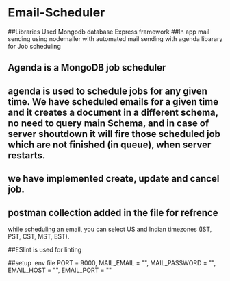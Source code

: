 # Email-Scheduler

##Libraries Used
Mongodb database
Express framework
##In app mail sending using nodemailer with automated mail sending with agenda libarary for Job scheduling

## Agenda is a MongoDB job scheduler

## agenda is used to schedule jobs for any given time. We have scheduled emails for a given time and it creates a document in a different schema, no need to query main Schema, and in case of server shoutdown it will fire those scheduled job which are not finished (in queue), when server restarts.

## we have implemented create, update and cancel job.

## postman collection added in the file for refrence
while scheduling an email, you can select US and Indian timezones (IST, PST, CST, MST, EST).

##ESlint is used for linting

##setup .env file 
PORT = 9000, MAIL_EMAIL = "", MAIL_PASSWORD = "", EMAIL_HOST = "", 
EMAIL_PORT = ""


